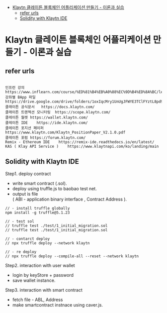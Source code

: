 - [Klaytn 클레이튼 블록체인 어플리케이션 만들기 - 이론과 실습](#klaytn-클레이튼-블록체인-어플리케이션-만들기---이론과-실습)
  - [refer urls](#refer-urls)
  - [Solidity with Klaytn IDE](#solidity-with-klaytn-ide)

# Klaytn 클레이튼 블록체인 어플리케이션 만들기 - 이론과 실습


## refer urls

```

인프런 강의	https://www.inflearn.com/course/%ED%81%B4%EB%A0%88%EC%9D%B4%ED%8A%BC/lecture/19236
강좌별 BApp 파일	https://drive.google.com/drive/folders/1oxIqcMry1UnUgJFWYE3TClFYztL8pd9O
클래이튼 공식문서	https://docs.klaytn.com/
클래이튼 트랜젝션 모니터링 	https://scope.klaytn.com/
클레이튼 월렛	https://wallet.klaytn.com/
클레이튼 IDE 	https://ide.klaytn.com/
클레이튼 포지션 페이퍼	https://www.klaytn.com/Klaytn_PositionPaper_V2.1.0.pdf
클레이튼 포럼	https://forum.klaytn.com/
Remix - Ethereum IDE	https://remix-ide.readthedocs.io/en/latest/
KAS ( Klay API Service ) 	https://www.klaytnapi.com/ko/landing/main
```


## Solidity with Klaytn IDE  

Step1. deploy contract   

- write smart contract (.sol).   
- deploy using truffle.js to baobao test net.   
- output is file   
  ( ABI - application binary interface , Contract Address ). 

```
// - install truffle globally
npm install -g truffle@5.1.23

// - test sol
// truffle test ./test/1_initial_migration.sol
// truffle test ./test/1_initial_migration.sol

// - contarct deploy
// npx truffle deploy --network klaytn

// - re deploy
// npx truffle deploy --compile-all --reset --network klaytn
```

Step2. interaction with user wallet 

- login by keyStore + password
- save wallet instance. 

Step3. interaction with smart contract

- fetch file - ABL, Address 
-  make smartcontract instnace using caver.js. 

